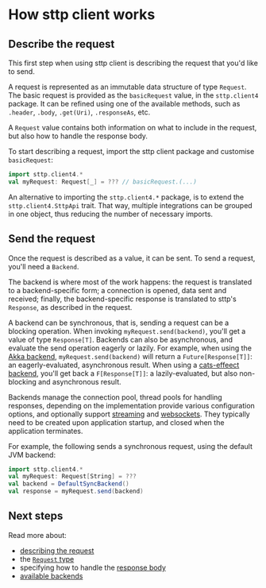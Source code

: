 # How sttp client works

## Describe the request

This first step when using sttp client is describing the request that you'd like to send. 

A request is represented as an immutable data structure of type `Request`. The basic request is provided as the `basicRequest` value, in the `sttp.client4` package. It can be refined using one of the available methods, such as `.header`, `.body`, `.get(Uri)`, `.responseAs`, etc.

A `Request` value contains both information on what to include in the request, but also how to handle the response body. 

To start describing a request, import the sttp client package and customise `basicRequest`:

```scala mdoc:compile-only
import sttp.client4.*
val myRequest: Request[_] = ??? // basicRequest.(...)
```

An alternative to importing the `sttp.client4.*` package, is to extend the `sttp.client4.SttpApi` trait. That way, multiple integrations can be grouped in one object, thus reducing the number of necessary imports.

## Send the request

Once the request is described as a value, it can be sent. To send a request, you'll need a `Backend`. 

The backend is where most of the work happens: the request is translated to a backend-specific form; a connection is opened, data sent and received; finally, the backend-specific response is translated to sttp's `Response`, as described in the request.

A backend can be synchronous, that is, sending a request can be a blocking operation. When invoking `myRequest.send(backend)`, you'll get a value of type `Response[T]`. Backends can also be asynchronous, and evaluate the send operation eagerly or lazily. For example, when using the [Akka backend](backends/akka.md), `myRequest.send(backend)` will return a `Future[Response[T]]`: an eagerly-evaluated, asynchronous result. When using a [cats-effeect backend](backends/catseffect.md), you'll get back a `F[Response[T]]`: a lazily-evaluated, but also non-blocking and asynchronous result. 

Backends manage the connection pool, thread pools for handling responses, depending on the implementation provide various configuration options, and optionally support [streaming](requests/streaming.md) and [websockets](websockets.md). They typically need to be created upon application startup, and closed when the application terminates. 

For example, the following sends a synchronous request, using the default JVM backend:

```scala mdoc:compile-only
import sttp.client4.*
val myRequest: Request[String] = ???
val backend = DefaultSyncBackend()
val response = myRequest.send(backend)
```

## Next steps

Read more about:

* [describing the request](requests/basics.md)
* the [`Request` type](requests/type.md)
* specifying how to handle the [response body](responses/body.md)
* [available backends](backends/summary.md)
